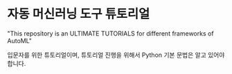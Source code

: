 # 자동 머신러닝 도구 튜토리얼 

"This repository is an ULTIMATE TUTORIALS for different frameworks of AutoML"

입문자를 위한 튜토리얼이며, 튜토리얼 진행을 위해서 Python 기본 문법은 알고 있어야 합니다.


